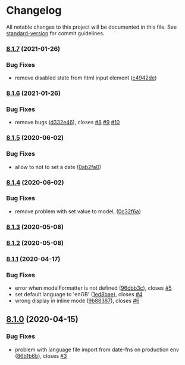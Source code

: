# Changelog

All notable changes to this project will be documented in this file. See [standard-version](https://github.com/conventional-changelog/standard-version) for commit guidelines.

### [8.1.7](https://github.com/burasuk/b5k-datepicker/compare/v8.1.6...v8.1.7) (2021-01-26)


### Bug Fixes

* remove disabled state from html input element ([c4942de](https://github.com/burasuk/b5k-datepicker/commit/c4942debe5d0b77147c38c1151abbf0f62befd70))

### [8.1.6](https://github.com/burasuk/b5k-datepicker/compare/v8.1.5...v8.1.6) (2021-01-26)


### Bug Fixes

* remove bugs ([d332e46](https://github.com/burasuk/b5k-datepicker/commit/d332e46022d040d3c2842a9c7b7f228057282dd5)), closes [#8](https://github.com/burasuk/b5k-datepicker/issues/8) [#9](https://github.com/burasuk/b5k-datepicker/issues/9) [#10](https://github.com/burasuk/b5k-datepicker/issues/10)

### [8.1.5](https://github.com/burasuk/b5k-datepicker/compare/v8.1.4...v8.1.5) (2020-06-02)


### Bug Fixes

* allow to not to set a date ([0ab2fa0](https://github.com/burasuk/b5k-datepicker/commit/0ab2fa0663ec0eea213df37d89a1319956731047))

### [8.1.4](https://github.com/burasuk/b5k-datepicker/compare/v8.1.3...v8.1.4) (2020-06-02)


### Bug Fixes

* remove problem with set value to model, ([0c32f6a](https://github.com/burasuk/b5k-datepicker/commit/0c32f6ad48862fbf6cbfb80274b529ae60fe8529))

### [8.1.3](https://github.com/burasuk/b5k-datepicker/compare/v8.1.2...v8.1.3) (2020-05-08)

### [8.1.2](https://github.com/burasuk/b5k-datepicker/compare/v8.1.1...v8.1.2) (2020-05-08)

### [8.1.1](https://github.com/burasuk/b5k-datepicker/compare/v8.1.0...v8.1.1) (2020-04-17)


### Bug Fixes

* error when modelFormatter is not defined ([96dbb3c](https://github.com/burasuk/b5k-datepicker/commit/96dbb3c02e5e628dfeffbbb9e0fa466fed4e8710)), closes [#5](https://github.com/burasuk/b5k-datepicker/issues/5)
* set default language to 'enGB' ([1ed8bae](https://github.com/burasuk/b5k-datepicker/commit/1ed8baebc06637d83af49f836c2841fc75913d85)), closes [#4](https://github.com/burasuk/b5k-datepicker/issues/4)
* wrong display in inline mode ([9b88387](https://github.com/burasuk/b5k-datepicker/commit/9b8838777574da638eaaac286aee8cfbc937f772)), closes [#6](https://github.com/burasuk/b5k-datepicker/issues/6)

## [8.1.0](https://github.com/burasuk/b5k-datepicker/compare/v8.0.7...v8.1.0) (2020-04-15)


### Bug Fixes

* problem with language file import from date-fns on production env ([86b1b6b](https://github.com/burasuk/b5k-datepicker/commit/86b1b6b63704fbecfef12a255477d2458e8a633b)), closes [#3](https://github.com/burasuk/b5k-datepicker/issues/3)
